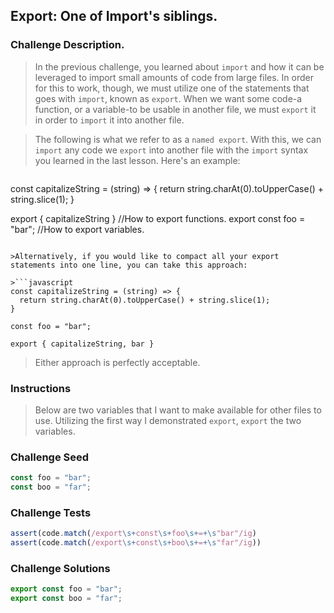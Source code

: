 ## Export: One of Import's siblings.

### Challenge Description.
>In the previous challenge, you learned about `import` and how it can be leveraged to import small amounts of code from large files. In order for this to work, though, we must utilize one of the statements that goes with `import`, known as `export`. When we want some code-a function, or a variable-to be usable in another file, we must `export` it in order to `import` it into another file. 

>The following is what we refer to as a `named export`. With this, we can `import` any code we `export` into another file with the `import` syntax you learned in the last lesson. Here's an example:

>```javascript
const capitalizeString = (string) => {
  return string.charAt(0).toUpperCase() + string.slice(1);
} 

export { capitalizeString } //How to export functions.
export const foo = "bar"; //How to export variables.
```

>Alternatively, if you would like to compact all your export statements into one line, you can take this approach:

>```javascript
const capitalizeString = (string) => {
  return string.charAt(0).toUpperCase() + string.slice(1);
}

const foo = "bar";

export { capitalizeString, bar }
```

>Either approach is perfectly acceptable.

### Instructions
>Below are two variables that I want to make available for other files to use. Utilizing the first way I demonstrated `export`, `export` the two variables.

### Challenge Seed
```javascript
const foo = "bar";
const boo = "far";
```

### Challenge Tests
```javascript
assert(code.match(/export\s+const\s+foo\s+=+\s"bar"/ig)
assert(code.match(/export\s+const\s+boo\s+=+\s"far"/ig))
```

### Challenge Solutions
```javascript
export const foo = "bar";
export const boo = "far";
```

